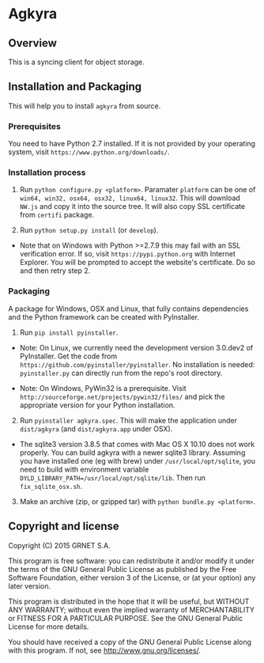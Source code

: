 # Agkyra

## Overview

This is a syncing client for object storage.

## Installation and Packaging

This will help you to install `agkyra` from source.

### Prerequisites

You need to have Python 2.7 installed. If it is not provided by your
operating system, visit `https://www.python.org/downloads/`.

### Installation process

1. Run `python configure.py <platform>`. Paramater `platform` can be
   one of `win64, win32, osx64, osx32, linux64, linux32`. This will
   download `NW.js` and copy it into the source tree. It will also
   copy SSL certificate from `certifi` package.

2. Run `python setup.py install` (or `develop`).

* Note that on Windows with Python >=2.7.9 this may fail with an SSL
  verification error. If so, visit `https://pypi.python.org` with Internet
  Explorer. You will be prompted to accept the website's certificate. Do so
  and then retry step 2.

### Packaging

A package for Windows, OSX and Linux, that fully contains dependencies and
the Python framework can be created with PyInstaller.

1. Run `pip install pyinstaller`.

* Note: On Linux, we currently need the development version 3.0.dev2 of
  PyInstaller.
  Get the code from `https://github.com/pyinstaller/pyinstaller`. No
  installation is needed: `pyinstaller.py` can directly run from the repo's
  root directory.

* Note: On Windows, PyWin32 is a prerequisite. Visit
  `http://sourceforge.net/projects/pywin32/files/` and pick the appropriate
  version for your Python installation.

2. Run `pyinstaller agkyra.spec`. This will make the application under
   `dist/agkyra` (and `dist/agkyra.app` under OSX).

* The sqlite3 version 3.8.5 that comes with Mac OS X 10.10 does not
  work properly. You can build agkyra with a newer sqlite3
  library. Assuming you have installed one (eg with brew) under
  `/usr/local/opt/sqlite`, you need to build with environment variable
  `DYLD_LIBRARY_PATH=/usr/local/opt/sqlite/lib`. Then run
  `fix_sqlite_osx.sh`.

3. Make an archive (zip, or gzipped tar) with `python bundle.py <platform>`.

## Copyright and license

Copyright (C) 2015 GRNET S.A.

This program is free software: you can redistribute it and/or modify
it under the terms of the GNU General Public License as published by
the Free Software Foundation, either version 3 of the License, or
(at your option) any later version.

This program is distributed in the hope that it will be useful,
but WITHOUT ANY WARRANTY; without even the implied warranty of
MERCHANTABILITY or FITNESS FOR A PARTICULAR PURPOSE.  See the
GNU General Public License for more details.

You should have received a copy of the GNU General Public License
along with this program.  If not, see <http://www.gnu.org/licenses/>.
